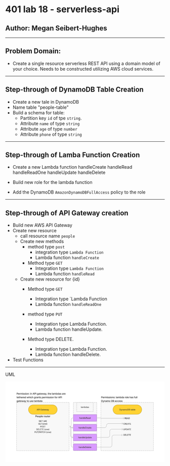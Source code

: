# 401 lab 18 - serverless-api

## Author: Megan Seibert-Hughes
----
## Problem Domain:
- Create a single resource serverless REST API using a domain model of your choice. Needs to be constructed utilizing AWS cloud services.
----
## Step-through of DynamoDB Table Creation

- Create a new tale in DynamoDB
- Name table "people-table"
- Build a schema for table:
    - Partition key `id` of tpe `string`.
    - Attribute `name` of type `string`
    - Attribute `age` of type `number`
    - Attribute `phone` of type `string`

----
## Step-through of Lamba Function Creation
- Create a new Lambda function
    handleCreate
    handleRead
    handleReadOne
    handleUpdate
    handleDelete

- Build new role for the lambda function
- Add the DynamoDB `AmazonDynamoDBFullAccess` policy to the role
----
## Step-through of API Gateway creation
- Build new AWS API Gateway
- Create new resource
    - call resource name `people`
    - Create new methods
        - method type `post`
            - integration type `Lambda Function`
            - Lambda function `handleCreate`
        - Method type `GET`
            - Integration type `Lambda Function`
            - Lambda function `handleRead`
    - Create new resource for {id}
        - Method type `GET`
            - Integration type `Lambda Function
            - Lambda function `handleReadOne`
        - method type `PUT`
            - Integration type Lambda Function.
            - Lambda function handleUpdate.
        
        - Method type DELETE.
            - Integration type Lambda Function.
            - Lambda function handleDelete.
- Test Functions
----

UML

![uml](./Untitled%20(3).png)